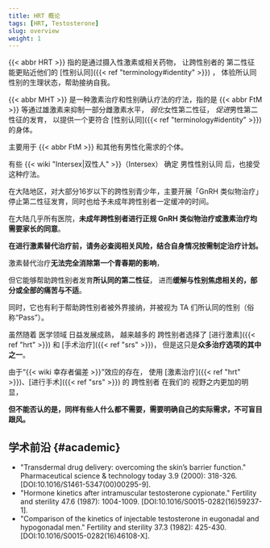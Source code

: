 ```yaml
---
title: HRT 概论
tags: [HRT, Testosterone]
slug: overview
weight: 1
---
```


{{< abbr HRT >}} 指的是通过摄入性激素或相关药物，
让跨性别者的 第二性征 能更贴近他们的 [性别认同]({{< ref "terminology#identity" >}}) ，
体验所认同性别的生理状态，帮助接纳自我。

{{< abbr MHT >}} 是一种激素治疗和性别确认疗法的疗法，指的是 {{< abbr FtM >}} 等通过雄激素来抑制一部分雌激素水平，
*弱化*女性第二性征，
*促进*男性第二性征的发育，
以提供一个更符合 [性别认同]({{< ref "terminology#identity" >}}) 的身体。

主要用于 {{< abbr FtM >}} 和其他有男性化需求的个体。

有些 {{< wiki "Intersex|双性人" >}}（Intersex） 确定 男性性别认同 后，也接受这种疗法。

在大陆地区，对大部分16岁以下的跨性别青少年，主要开展「GnRH 类似物治疗」停止第二性征发育，同时也给予未成年跨性别者一定缓冲的时间。

在大陆几乎所有医院，**未成年跨性别者进行正规 GnRH 类似物治疗或激素治疗均需要家长的同意**。

**在进行激素替代治疗前，请务必查阅相关风险，结合自身情况按需制定治疗计划。**

激素替代治疗**无法完全消除第一个青春期的影响**，

但它能够帮助跨性别者发育**所认同的第二性征**，
进而**缓解与性别焦虑相关的，部分或全部的痛苦与不适**。

同时，它也有利于帮助跨性别者被外界接纳，并被视为 TA 们所认同的性别（俗称“Pass”）。

虽然随着 医学领域 日益发展成熟，
越来越多的 跨性别者选择了 [进行激素]({{< ref "hrt" >}}) 和 [手术治疗]({{< ref "srs" >}})，
但是这只是**众多治疗选项的其中之一**。

由于“{{< wiki 幸存者偏差 >}}”效应的存在，
使用 [激素治疗]({{< ref "hrt" >}})、[进行手术]({{< ref "srs" >}}) 的 跨性别者 在我们的 视野之内更加的明显，

**但不能否认的是，同样有些人什么都不需要，需要明确自己的实际需求，不可盲目跟风。**

## 学术前沿 {#academic}

- "Transdermal drug delivery: overcoming the skin’s barrier function." Pharmaceutical science & technology today 3.9 (2000): 318-326. \[DOI:10.1016/S1461-5347(00)00295-9].
- "Hormone kinetics after intramuscular testosterone cypionate." Fertility and sterility 47.6 (1987): 1004-1009. \[DOI:10.1016/S0015-0282(16)59237-1].
- "Comparison of the kinetics of injectable testosterone in eugonadal and hypogonadal men." Fertility and sterility 37.3 (1982): 425-430. \[DOI:10.1016/S0015-0282(16)46108-X].
